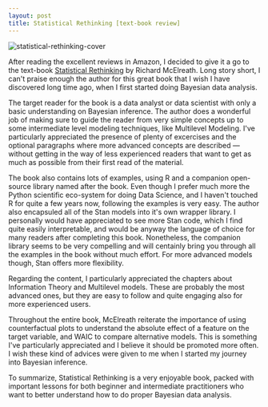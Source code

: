 ```yaml
---
layout: post
title: Statistical Rethinking [text-book review]
---
```


![statistical-rethinking-cover](https://images.tandf.co.uk/common/jackets/amazon/978148225/9781482253443.jpg)

After reading the excellent reviews in Amazon, I decided to give it a go to the text-book [Statistical Rethinking](https://xcelab.net/rm/statistical-rethinking/) by Richard McElreath. Long story short, I can't praise enough the author for this great book that I wish I have discovered long time ago, when I first started doing Bayesian data analysis.

The target reader for the book is a data analyst or data scientist with only a basic understanding on Bayesian inference. The author does a wonderful job of making sure to guide the reader from very simple concepts up to some intermediate level modeling techniques, like Multilevel Modeling. I've particularly appreciated the presence of plenty of excercises and the optional paragraphs where more advanced concepts are described ― without getting in the way of less experienced readers that want to get as much as possible from their first read of the material.

The book also contains lots of examples, using R and a companion open-source library named after the book. Even though I prefer much more the Python scientific eco-system for doing Data Science, and I haven't touched R for quite a few years now, following the examples is very easy. The author also encapsuled all of the Stan models into it's own wrapper library. I personally would have appreciated to see more Stan code, which I find quite easily interpretable, and would be anyway the language of choice for many readers after completing this book. Nonetheless, the companion library seems to be very compelling and will centainly bring you through all the examples in the book without much effort. For more advanced models though, Stan offers more flexibility.

Regarding the content, I particularly appreciated the chapters about Information Theory and Multilevel models. These are probably the most advanced ones, but they are easy to follow and quite engaging also for more experienced users.

Throughout the entire book, McElreath reiterate the importance of using counterfactual plots to understand the absolute effect of a feature on the target variable, and WAIC to compare alternative models. This is something I've particularly appreciated and I believe it should be promoted more often. I wish these kind of advices were given to me when I started my journey into Bayesian inference.

To summarize, Statistical Rethinking is a very enjoyable book, packed with important lessons for both beginner and intermediate practitioners who want to better understand how to do proper Bayesian data analysis.
